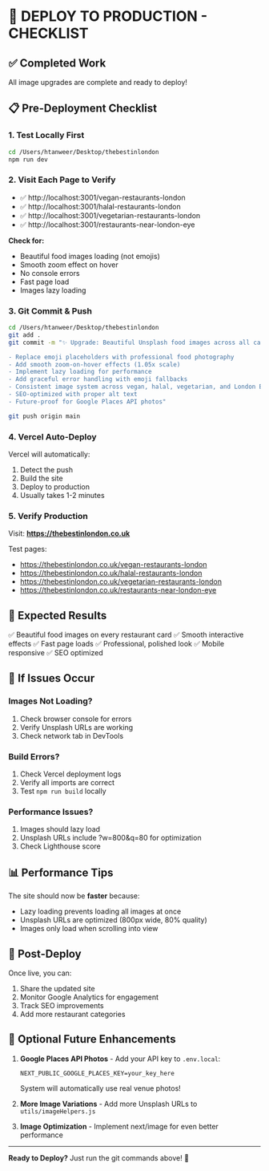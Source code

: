 # 🚀 DEPLOY TO PRODUCTION - CHECKLIST

## ✅ Completed Work

All image upgrades are complete and ready to deploy!

## 📋 Pre-Deployment Checklist

### 1. Test Locally First
```bash
cd /Users/htanweer/Desktop/thebestinlondon
npm run dev
```

### 2. Visit Each Page to Verify
- ✅ http://localhost:3001/vegan-restaurants-london
- ✅ http://localhost:3001/halal-restaurants-london
- ✅ http://localhost:3001/vegetarian-restaurants-london
- ✅ http://localhost:3001/restaurants-near-london-eye

**Check for:**
- Beautiful food images loading (not emojis)
- Smooth zoom effect on hover
- No console errors
- Fast page load
- Images lazy loading

### 3. Git Commit & Push
```bash
cd /Users/htanweer/Desktop/thebestinlondon
git add .
git commit -m "✨ Upgrade: Beautiful Unsplash food images across all category pages

- Replace emoji placeholders with professional food photography
- Add smooth zoom-on-hover effects (1.05x scale)
- Implement lazy loading for performance
- Add graceful error handling with emoji fallbacks
- Consistent image system across vegan, halal, vegetarian, and London Eye pages
- SEO-optimized with proper alt text
- Future-proof for Google Places API photos"

git push origin main
```

### 4. Vercel Auto-Deploy
Vercel will automatically:
1. Detect the push
2. Build the site
3. Deploy to production
4. Usually takes 1-2 minutes

### 5. Verify Production
Visit: **https://thebestinlondon.co.uk**

Test pages:
- https://thebestinlondon.co.uk/vegan-restaurants-london
- https://thebestinlondon.co.uk/halal-restaurants-london
- https://thebestinlondon.co.uk/vegetarian-restaurants-london
- https://thebestinlondon.co.uk/restaurants-near-london-eye

## 🎯 Expected Results

✅ Beautiful food images on every restaurant card
✅ Smooth interactive effects
✅ Fast page loads
✅ Professional, polished look
✅ Mobile responsive
✅ SEO optimized

## 🐛 If Issues Occur

### Images Not Loading?
1. Check browser console for errors
2. Verify Unsplash URLs are working
3. Check network tab in DevTools

### Build Errors?
1. Check Vercel deployment logs
2. Verify all imports are correct
3. Test `npm run build` locally

### Performance Issues?
1. Images should lazy load
2. Unsplash URLs include ?w=800&q=80 for optimization
3. Check Lighthouse score

## 📊 Performance Tips

The site should now be **faster** because:
- Lazy loading prevents loading all images at once
- Unsplash URLs are optimized (800px wide, 80% quality)
- Images only load when scrolling into view

## 🎊 Post-Deploy

Once live, you can:
1. Share the updated site
2. Monitor Google Analytics for engagement
3. Track SEO improvements
4. Add more restaurant categories

## 🔮 Optional Future Enhancements

1. **Google Places API Photos** - Add your API key to `.env.local`:
   ```
   NEXT_PUBLIC_GOOGLE_PLACES_KEY=your_key_here
   ```
   System will automatically use real venue photos!

2. **More Image Variations** - Add more Unsplash URLs to `utils/imageHelpers.js`

3. **Image Optimization** - Implement next/image for even better performance

---

**Ready to Deploy?** Just run the git commands above! 🚀
